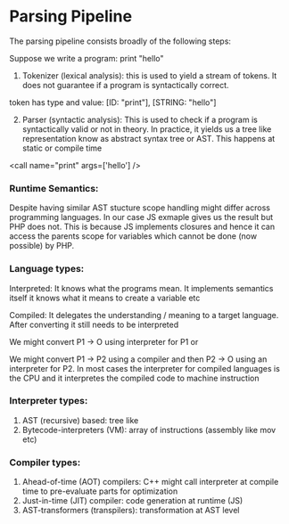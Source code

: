 # Parsing Pipeline

The parsing pipeline consists broadly of the following steps:

Suppose we write a program: print "hello"

1. Tokenizer (lexical analysis): this is used to yield a stream of tokens. It
   does not guarantee if a program is syntactically correct.

token has type and value: [ID: "print"], [STRING: "hello"]

2. Parser (syntactic analysis): This is used to check if a program is
   syntactically valid or not in theory. In practice, it yields us a tree like
   representation know as abstract syntax tree or AST. This happens at static or
   compile time

<call name="print" args=['hello'] />

### Runtime Semantics:

Despite having similar AST stucture scope handling might differ across
programming languages. In our case JS exmaple gives us the result but PHP does
not. This is because JS implements closures and hence it can access the parents
scope for variables which cannot be done (now possible) by PHP.

### Language types:

Interpreted: It knows what the programs mean. It implements semantics itself it
knows what it means to create a variable etc

Compiled: It delegates the understanding / meaning to a target language. After
converting it still needs to be interpreted

We might convert P1 -> O using interpreter for P1 or

We might convert P1 -> P2 using a compiler and then P2 -> O using an interpreter
for P2. In most cases the interpreter for compiled languages is the CPU and it
interpretes the compiled code to machine instruction

### Interpreter types:

1. AST (recursive) based: tree like
2. Bytecode-interpreters (VM): array of instructions (assembly like mov etc)

### Compiler types:

1. Ahead-of-time (AOT) compilers: C++ might call interpreter at compile time to
   pre-evaluate parts for optimization
2. Just-in-time (JIT) compiler: code generation at runtime (JS)
3. AST-transformers (transpilers): transformation at AST level
